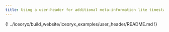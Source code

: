 ```yaml
---
title: Using a user-header for additional meta-information like timestamps
---
```


{! ../iceoryx/build_website/iceoryx_examples/user_header/README.md !}
